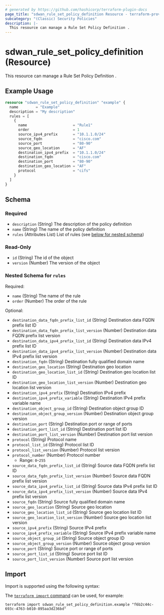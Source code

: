```yaml
---
# generated by https://github.com/hashicorp/terraform-plugin-docs
page_title: "sdwan_rule_set_policy_definition Resource - terraform-provider-sdwan"
subcategory: "(Classic) Security Policies"
description: |-
  This resource can manage a Rule Set Policy Definition .
---
```


# sdwan_rule_set_policy_definition (Resource)

This resource can manage a Rule Set Policy Definition .

## Example Usage

```terraform
resource "sdwan_rule_set_policy_definition" "example" {
  name        = "Example"
  description = "My description"
  rules = [
    {
      name                     = "Rule1"
      order                    = 1
      source_ipv4_prefix       = "10.1.1.0/24"
      source_fqdn              = "cisco.com"
      source_port              = "80-90"
      source_geo_location      = "AF"
      destination_ipv4_prefix  = "10.1.1.0/24"
      destination_fqdn         = "cisco.com"
      destination_port         = "80-90"
      destination_geo_location = "AF"
      protocol                 = "cifs"
    }
  ]
}
```

<!-- schema generated by tfplugindocs -->
## Schema

### Required

- `description` (String) The description of the policy definition
- `name` (String) The name of the policy definition
- `rules` (Attributes List) List of rules (see [below for nested schema](#nestedatt--rules))

### Read-Only

- `id` (String) The id of the object
- `version` (Number) The version of the object

<a id="nestedatt--rules"></a>
### Nested Schema for `rules`

Required:

- `name` (String) The name of the rule
- `order` (Number) The order of the rule

Optional:

- `destination_data_fqdn_prefix_list_id` (String) Destination data FQDN prefix list ID
- `destination_data_fqdn_prefix_list_version` (Number) Destination data FQDN prefix list version
- `destination_data_ipv4_prefix_list_id` (String) Destination data IPv4 prefix list ID
- `destination_data_ipv4_prefix_list_version` (Number) Destination data IPv4 prefix list version
- `destination_fqdn` (String) Destination fully qualified domain name
- `destination_geo_location` (String) Destination geo location
- `destination_geo_location_list_id` (String) Destination geo location list ID
- `destination_geo_location_list_version` (Number) Destination geo location list version
- `destination_ipv4_prefix` (String) Destination IPv4 prefix
- `destination_ipv4_prefix_variable` (String) Destination IPv4 prefix variable name
- `destination_object_group_id` (String) Destination object group ID
- `destination_object_group_version` (Number) Destination object group version
- `destination_port` (String) Destination port or range of ports
- `destination_port_list_id` (String) Destination port list ID
- `destination_port_list_version` (Number) Destination port list version
- `protocol` (String) Protocol name
- `protocol_list_id` (String) Protocol list ID
- `protocol_list_version` (Number) Protocol list version
- `protocol_number` (Number) Protocol number
  - Range: `0`-`255`
- `source_data_fqdn_prefix_list_id` (String) Source data FQDN prefix list ID
- `source_data_fqdn_prefix_list_version` (Number) Source data FQDN prefix list version
- `source_data_ipv4_prefix_list_id` (String) Source data IPv4 prefix list ID
- `source_data_ipv4_prefix_list_version` (Number) Source data IPv4 prefix list version
- `source_fqdn` (String) Source fully qualified domain name
- `source_geo_location` (String) Source geo location
- `source_geo_location_list_id` (String) Source geo location list ID
- `source_geo_location_list_version` (Number) Source geo location list version
- `source_ipv4_prefix` (String) Source IPv4 prefix
- `source_ipv4_prefix_variable` (String) Source IPv4 prefix variable name
- `source_object_group_id` (String) Source object group ID
- `source_object_group_version` (Number) Source object group version
- `source_port` (String) Source port or range of ports
- `source_port_list_id` (String) Source port list ID
- `source_port_list_version` (Number) Source port list version

## Import

Import is supported using the following syntax:

The [`terraform import` command](https://developer.hashicorp.com/terraform/cli/commands/import) can be used, for example:

```shell
terraform import sdwan_rule_set_policy_definition.example "f6b2c44c-693c-4763-b010-895aa3d236bd"
```
